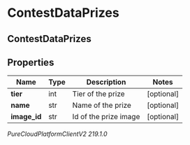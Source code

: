 # ContestDataPrizes

## ContestDataPrizes

## Properties

|Name | Type | Description | Notes|
|------------ | ------------- | ------------- | -------------|
| **tier** | int | Tier of the prize | [optional] |
| **name** | str | Name of the prize | [optional] |
| **image_id** | str | Id of the prize image | [optional] |



_PureCloudPlatformClientV2 219.1.0_
